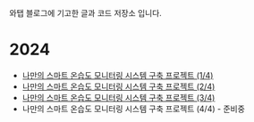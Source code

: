 와탭 블로그에 기고한 글과 코드 저장소 입니다. 

# 2024 
- [나만의 스마트 온습도 모니터링 시스템 구축 프로젝트 (1/4)](smart-temperature-and-humidity-monitor/part1/readme.md)
- [나만의 스마트 온습도 모니터링 시스템 구축 프로젝트 (2/4)](smart-temperature-and-humidity-monitor/part2/readme.md)
- [나만의 스마트 온습도 모니터링 시스템 구축 프로젝트 (3/4)](smart-temperature-and-humidity-monitor/part3/readme.md)
- 나만의 스마트 온습도 모니터링 시스템 구축 프로젝트 (4/4) - 준비중
